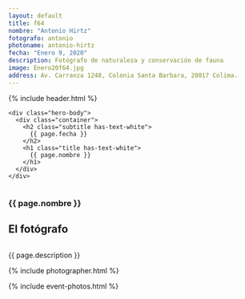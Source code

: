 ```yaml
---
layout: default
title: f64
nombre: "Antonio Hirtz"
fotografo: antonio
photoname: antonio-hirtz
fecha: "Enero 9, 2020"
description: Fotógrafo de naturaleza y conservación de fauna
image: Enero20f64.jpg
address: Av. Carranza 1248, Colonia Santa Barbara, 28017 Colima.
---
```

<div class="parallax-container">
  <section class="hero is-large has-text-centered parallax intro intro-antonio">
    {% include header.html %}

    <div class="hero-body">
      <div class="container">
        <h2 class="subtitle has-text-white">
          {{ page.fecha }}
        </h2>
        <h1 class="title has-text-white">
          {{ page.nombre }}
        </h1>
      </div>
    </div>
  </section>

  <section id="f64" class="hero is-white f64">
    <div class="hero-body">
      <div class="columns">
        <div class="column">
          <div class="column is-three-fifths">
            <h3>{{ page.nombre }}</h3>
            <h1>El fotógrafo</h1>
          </div>
          <div class="column is-three-fifths">
            <p>
              {{ page.description }}
            </p>
          </div>
        </div>
      </div>
    </div>
  </section>

  <section class="hero is-white event">
    <div class="hero-body">
      {% include photographer.html %}
    </div>
  </section>

  {% include event-photos.html %}
</div>
